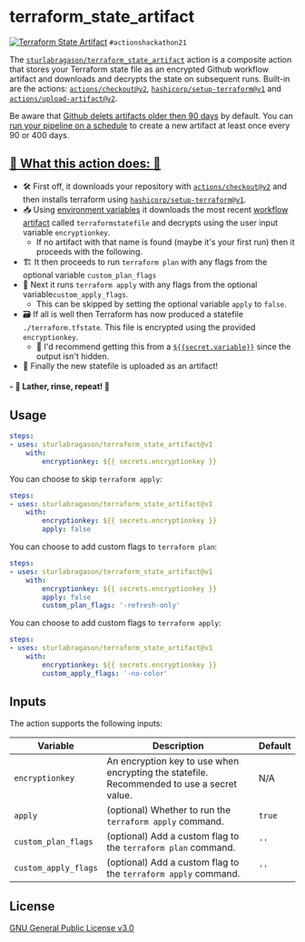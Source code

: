 # terraform_state_artifact 
[![Terraform State Artifact](https://github.com/sturlabragason/terraform_state_artifact/actions/workflows/terraform.yml/badge.svg)](https://github.com/sturlabragason/terraform_state_artifact/actions/workflows/terraform.yml)
  `#actionshackathon21`

The [`sturlabragason/terraform_state_artifact`](https://github.com/sturlabragason/terraform_state_artifact) action is a composite action that stores your Terraform state file as an encrypted Github workflow artifact and downloads and decrypts the state on subsequent runs. Built-in are the actions: [`actions/checkout@v2`](https://github.com/actions/checkout), [`hashicorp/setup-terraform@v1`](https://github.com/hashicorp/setup-terraform) and [`actions/upload-artifact@v2`](https://github.com/actions/upload-artifact).

Be aware that [Github delets artifacts older then 90 days](https://docs.github.com/en/organizations/managing-organization-settings/configuring-the-retention-period-for-github-actions-artifacts-and-logs-in-your-organization) by default. You can [run your pipeline on a schedule](https://docs.github.com/en/actions/learn-github-actions/events-that-trigger-workflows#scheduled-events) to create a new artifact at least once every 90 or 400 days.

## [:rocket: What this action does: :rocket:](https://dev.to/sturlabragason/terraformstateartifact-github-action-keeping-the-statefile-with-to-your-code-4d3b)

- 🛠️ First off, it downloads your repository with [`actions/checkout@v2`](https://github.com/actions/checkout) and then installs terraform using [`hashicorp/setup-terraform@v1`](https://github.com/hashicorp/setup-terraform).
- :inbox_tray: Using [environment variables](https://docs.github.com/en/actions/learn-github-actions/environment-variables) it downloads the most recent [workflow artifact](https://docs.github.com/en/actions/advanced-guides/storing-workflow-data-as-artifacts) called `terraformstatefile` and decrypts using the user input variable `encryptionkey`.
  - If no artifact with that name is found (maybe it's your first run) then it proceeds with the following.
- :building_construction: It then proceeds to run `terraform plan` with any flags from the optional variable `custom_plan_flags`
- 🏢 Next it runs `terraform apply` with any flags from the optional variable`custom_apply_flags`.
  - This can be skipped by setting the optional variable `apply` to `false`.
- 🗃️ If all is well then Terraform has now produced a statefile `./terraform.tfstate`. This file is encrypted using the provided `encryptionkey`.
    - 🤫 I'd recommend getting this from a [`${{secret.variable}}`](https://docs.github.com/en/actions/security-guides/encrypted-secrets) since the output isn't hidden.
- 💾 Finally the new statefile is uploaded as an artifact!
#### - :tada: Lather, rinse, repeat! :tada:


## Usage

```yaml
steps:
- uses: sturlabragason/terraform_state_artifact@v1
    with:
        encryptionkey: ${{ secrets.encryptionkey }}
```

You can choose to skip `terraform apply`:

```yaml
steps:
- uses: sturlabragason/terraform_state_artifact@v1
    with:
        encryptionkey: ${{ secrets.encryptionkey }}
        apply: false
```

You can choose to add custom flags to `terraform plan`:

```yaml
steps:
- uses: sturlabragason/terraform_state_artifact@v1
    with:
        encryptionkey: ${{ secrets.encryptionkey }}
        apply: false
        custom_plan_flags: '-refresh-only'
```

You can choose to add custom flags to `terraform apply`:

```yaml
steps:
- uses: sturlabragason/terraform_state_artifact@v1
    with:
        encryptionkey: ${{ secrets.encryptionkey }}
        custom_apply_flags: '-no-color'
```

## Inputs

The action supports the following inputs:

| Variable        | Description                                                                                                                             | Default |
|-----------------|-----------------------------------------------------------------------------------------------------------------------------------------|---------|
| `encryptionkey` | An encryption key to use when encrypting the statefile. Recommended to use a secret value.                                              |   N/A   |
| `apply`         | (optional) Whether to run the `terraform apply` command.               | `true`  |
| `custom_plan_flags`         | (optional) Add a custom flag to the `terraform plan` command.               | `''`  |
| `custom_apply_flags`         | (optional) Add a custom flag to the `terraform apply` command.               | `''`  |

## License

[GNU General Public License v3.0](https://github.com/sturlabragason/terraform_state_artifact/blob/main/LICENSE)
